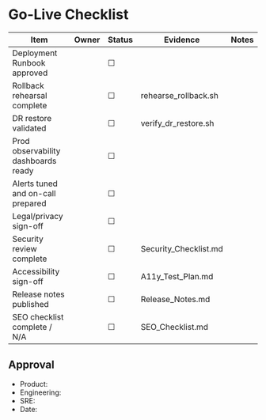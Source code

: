 # Go-Live Checklist

| Item | Owner | Status | Evidence | Notes |
| --- | --- | --- | --- | --- |
| Deployment Runbook approved | | ☐ | | |
| Rollback rehearsal complete | | ☐ | rehearse_rollback.sh | |
| DR restore validated | | ☐ | verify_dr_restore.sh | |
| Prod observability dashboards ready | | ☐ | | |
| Alerts tuned and on-call prepared | | ☐ | | |
| Legal/privacy sign-off | | ☐ | | |
| Security review complete | | ☐ | Security_Checklist.md | |
| Accessibility sign-off | | ☐ | A11y_Test_Plan.md | |
| Release notes published | | ☐ | Release_Notes.md | |
| SEO checklist complete / N/A | | ☐ | SEO_Checklist.md | |

## Approval
- Product:
- Engineering:
- SRE:
- Date:
